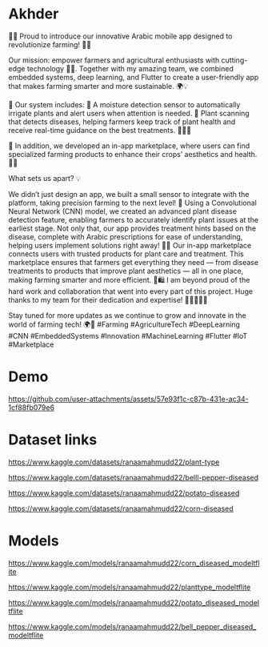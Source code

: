 # Akhder
🌱🚀 Proud to introduce our innovative Arabic mobile app designed to revolutionize farming! 🚀🌱

Our mission: empower farmers and agricultural enthusiasts with cutting-edge technology 🤖🌾. Together with my amazing team, we combined embedded systems, deep learning, and Flutter to create a user-friendly app that makes farming smarter and more sustainable. 🌍💡

🔧 Our system includes: 🌿 A moisture detection sensor to automatically irrigate plants and alert users when attention is needed. 📱 Plant scanning that detects diseases, helping farmers keep track of plant health and receive real-time guidance on the best treatments. 🧑‍🌾🌱

🌟 In addition, we developed an in-app marketplace, where users can find specialized farming products to enhance their crops’ aesthetics and health. 🌻🌾

What sets us apart? 💡

We didn’t just design an app, we built a small sensor to integrate with the platform, taking precision farming to the next level! 🚜
Using a Convolutional Neural Network (CNN) model, we created an advanced plant disease detection feature, enabling farmers to accurately identify plant issues at the earliest stage. Not only that, our app provides treatment hints based on the disease, complete with Arabic prescriptions for ease of understanding, helping users implement solutions right away! 🌿💊
Our in-app marketplace connects users with trusted products for plant care and treatment. This marketplace ensures that farmers get everything they need — from disease treatments to products that improve plant aesthetics — all in one place, making farming smarter and more efficient. 🌱🛍️
I am beyond proud of the hard work and collaboration that went into every part of this project. Huge thanks to my team for their dedication and expertise! 🙌👩‍💻👨‍💻

Stay tuned for more updates as we continue to grow and innovate in the world of farming tech! 🌍🌿 #Farming #AgricultureTech #DeepLearning #CNN #EmbeddedSystems #Innovation #MachineLearning #Flutter #IoT #Marketplace

# Demo

https://github.com/user-attachments/assets/57e93f1c-c87b-431e-ac34-1cf88fb079e6

# Dataset links
https://www.kaggle.com/datasets/ranaamahmudd22/plant-type

https://www.kaggle.com/datasets/ranaamahmudd22/belll-pepper-diseased

https://www.kaggle.com/datasets/ranaamahmudd22/potato-diseased

https://www.kaggle.com/datasets/ranaamahmudd22/corn-diseased

# Models
https://www.kaggle.com/models/ranaamahmudd22/corn_diseased_modeltflite

https://www.kaggle.com/models/ranaamahmudd22/planttype_modeltflite

https://www.kaggle.com/models/ranaamahmudd22/potato_diseased_modeltflite

https://www.kaggle.com/models/ranaamahmudd22/bell_pepper_diseased_modeltflite

